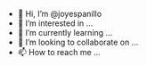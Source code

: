 - 👋 Hi, I’m @joyespanillo
- 👀 I’m interested in ...
- 🌱 I’m currently learning ...
- 💞️ I’m looking to collaborate on ...
- 📫 How to reach me ...

<!---
joyespanillo/joyespanillo is a ✨ special ✨ repository because its `README.md` (this file) appears on your GitHub profile.
You can click the Preview link to take a look at your changes.
--->
